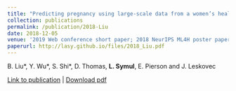 ```yaml
---
title: "Predicting pregnancy using large-scale data from a women’s health tracking mobile application."
collection: publications
permalink: /publication/2018-Liu
date: 2018-12-05
venue: '2019 Web conference short paper; 2018 NeurIPS ML4H poster paper'
paperurl: http://lasy.github.io/files/2018_Liu.pdf
---
```


B. Liu\*, Y. Wu\*, S. Shi\*, D. Thomas, __L. Symul__, E. Pierson and J. Leskovec


[Link to publication](https://arxiv.org/abs/1812.02222) |
[Download pdf](http://lasy.github.io/files/2018_Liu.pdf)
